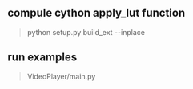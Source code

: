 
## compule cython apply_lut function
> python setup.py build_ext --inplace


## run examples

> VideoPlayer/main.py